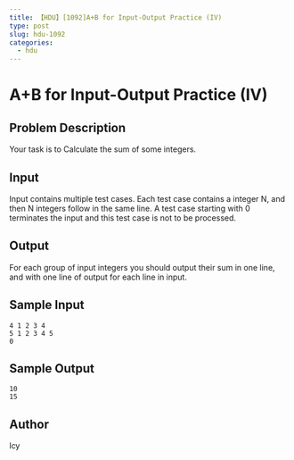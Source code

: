 ```yaml
---
title: 【HDU】[1092]A+B for Input-Output Practice (IV)
type: post
slug: hdu-1092
categories:
  - hdu
---
```


# A+B for Input-Output Practice (IV)

## Problem Description

Your task is to Calculate the sum of some integers.

## Input

Input contains multiple test cases. Each test case contains a integer N, and then N integers follow in the same line. A test case starting with 0 terminates the input and this test case is not to be processed.

## Output

For each group of input integers you should output their sum in one line, and with one line of output for each line in input.

## Sample Input

```
4 1 2 3 4
5 1 2 3 4 5
0 

```

## Sample Output

```
10
15

```

## Author

lcy
